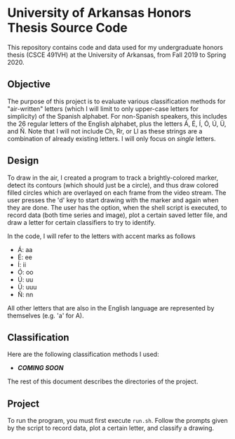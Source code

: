 # University of Arkansas Honors Thesis Source Code
This repository contains code and data used for my undergraduate honors thesis (CSCE 491VH) at the University of Arkansas, from Fall 2019 to Spring 2020.

## Objective
The purpose of this project is to evaluate various classification methods for "air-written" letters (which I will limit to only upper-case letters for simplicity) of the Spanish alphabet. For non-Spanish speakers, this includes the 26 regular letters of the English alphabet, plus the letters Á, É, Í, Ó, Ú, Ü, and Ñ. Note that I will not include Ch, Rr, or Ll as these strings are a combination of already existing letters. I will only focus on _single_ letters.

## Design
To draw in the air, I created a program to track a brightly-colored marker, detect its contours (which should just be a circle), and thus draw colored filled circles which are overlayed on each frame from the video stream. The user presses the 'd' key to start drawing with the marker and again when they are done. The user has the option, when the shell script is executed, to record data (both time series and image), plot a certain saved letter file, and draw a letter for certain classifiers to try to identify.

In the code, I will refer to the letters with accent marks as follows
 * Á: aa
 * É: ee
 * Í: ii
 * Ó: oo
 * Ú: uu
 * Ü: uuu
 * Ñ: nn

All other letters that are also in the English language are represented by themselves (e.g. 'a' for A).

## Classification
Here are the following classification methods I used:
 * ___COMING SOON___

The rest of this document describes the directories of the project.

## Project
To run the program, you must first execute ```run.sh```. Follow the prompts given by the script to record data, plot a certain letter, and classify a drawing.

